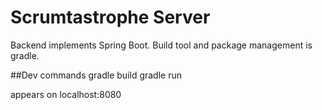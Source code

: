# Scrumtastrophe Server
Backend implements Spring Boot. Build tool and package management is gradle.

##Dev commands
    gradle build
    gradle run
    
appears on localhost:8080